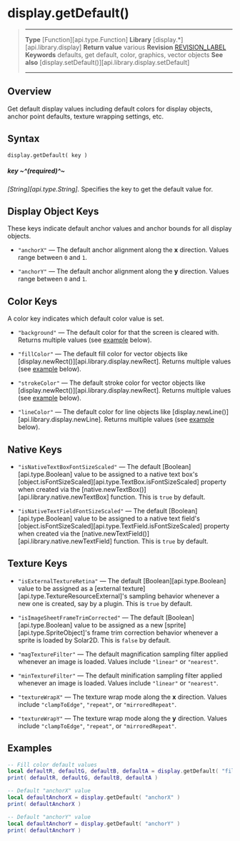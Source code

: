 
# display.getDefault()

> --------------------- ------------------------------------------------------------------------------------------
> __Type__              [Function][api.type.Function]
> __Library__           [display.*][api.library.display]
> __Return value__      various
> __Revision__          [REVISION_LABEL](REVISION_URL)
> __Keywords__          defaults, get default, color, graphics, vector objects
> __See also__          [display.setDefault()][api.library.display.setDefault]
> --------------------- ------------------------------------------------------------------------------------------


## Overview

Get default display values including default colors for display objects, anchor point defaults, texture wrapping settings, etc.

## Syntax

	display.getDefault( key )

##### key ~^(required)^~
_[String][api.type.String]._ Specifies the key to get the default value for.


## Display Object Keys

These keys indicate default anchor values and anchor bounds for all display objects.

* `"anchorX"` &mdash; The default anchor alignment along the __x__ direction. Values range between `0` and `1`.

* `"anchorY"` &mdash; The default anchor alignment along the __y__ direction. Values range between `0` and `1`.


## Color Keys

A color key indicates which default color value is set.

* `"background"` &mdash; The default color for that the screen is cleared with. Returns multiple values (see [example](#examples) below).

* `"fillColor"` &mdash; The default fill color for vector objects like [display.newRect()][api.library.display.newRect]. Returns multiple values (see [example](#examples) below).

* `"strokeColor"` &mdash; The default stroke color for vector objects like [display.newRect()][api.library.display.newRect]. Returns multiple values (see [example](#examples) below).

* `"lineColor"` &mdash; The default color for line objects like [display.newLine()][api.library.display.newLine]. Returns multiple values (see [example](#examples) below).


## Native Keys

* `"isNativeTextBoxFontSizeScaled"` &mdash; The default [Boolean][api.type.Boolean] value to be assigned to a native text box's [object.isFontSizeScaled][api.type.TextBox.isFontSizeScaled] property when created via the [native.newTextBox()][api.library.native.newTextBox] function. This is `true` by default.

* `"isNativeTextFieldFontSizeScaled"` &mdash; The default [Boolean][api.type.Boolean] value to be assigned to a native text field's [object.isFontSizeScaled][api.type.TextField.isFontSizeScaled] property when created via the [native.newTextField()][api.library.native.newTextField] function. This is `true` by default.


## Texture Keys

* `"isExternalTextureRetina"` &mdash; The default [Boolean][api.type.Boolean] value to be assigned as a [external texture][api.type.TextureResourceExternal]'s sampling behavior whenever a new one is created, say
by a plugin. This is `true` by default.

* `"isImageSheetFrameTrimCorrected"` &mdash; The default [Boolean][api.type.Boolean] value to be assigned as a new [sprite][api.type.SpriteObject]'s frame trim correction behavior whenever a sprite is loaded by
Solar2D. This is `false` by default.

* `"magTextureFilter"` &mdash; The default magnification sampling filter applied whenever an image is loaded. Values include `"linear"` or `"nearest"`.

* `"minTextureFilter"` &mdash; The default minification sampling filter applied whenever an image is loaded. Values include `"linear"` or `"nearest"`.

* `"textureWrapX"` &mdash; The texture wrap mode along the __x__ direction. Values include `"clampToEdge"`, `"repeat"`, or `"mirroredRepeat"`.

* `"textureWrapY"` &mdash; The texture wrap mode along the __y__ direction. Values include `"clampToEdge"`, `"repeat"`, or `"mirroredRepeat"`.


<a id="examples"></a>

## Examples

``````lua
-- Fill color default values
local defaultR, defaultG, defaultB, defaultA = display.getDefault( "fillColor" )
print( defaultR, defaultG, defaultB, defaultA )

-- Default "anchorX" value
local defaultAnchorX = display.getDefault( "anchorX" )
print( defaultAnchorX )

-- Default "anchorY" value
local defaultAnchorY = display.getDefault( "anchorY" )
print( defaultAnchorY )
``````
